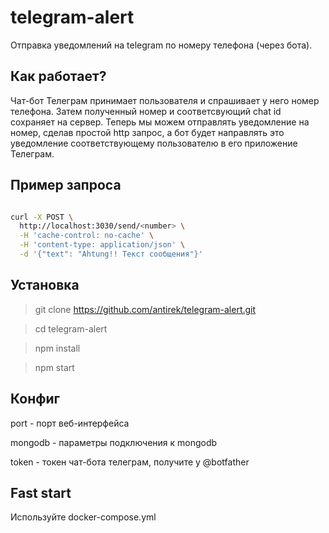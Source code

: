 # telegram-alert

Отправка уведомлений на telegram по номеру телефона (через бота).


## Как работает?

Чат-бот Телеграм принимает пользователя и спрашивает у него номер телефона. Затем полученный номер и соответсвующий chat id сохраняет на сервер. Теперь мы можем отправлять уведомление на номер, сделав простой http запрос, а бот будет направлять это уведомление соответствующему пользователю в его приложение Телеграм.


## Пример запроса

`````sh

curl -X POST \
  http://localhost:3030/send/<number> \
  -H 'cache-control: no-cache' \
  -H 'content-type: application/json' \
  -d '{"text": "Ahtung!! Текст сообщения"}'

`````  

## Установка 


> git clone https://github.com/antirek/telegram-alert.git

> cd telegram-alert

> npm install

> npm start


## Конфиг

port - порт веб-интерфейса

mongodb - параметры подключения к mongodb

token - токен чат-бота телеграм, получите у @botfather


## Fast start

Используйте docker-compose.yml

